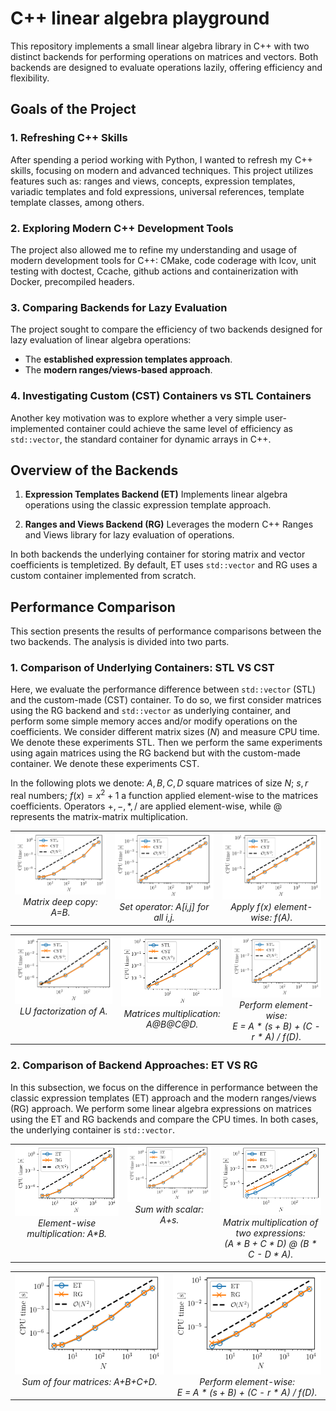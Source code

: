 
# C++ linear algebra playground

This repository implements a small linear algebra library in C++ with two distinct backends for performing operations on matrices and vectors. Both backends are designed to evaluate operations lazily, offering efficiency and flexibility.


## Goals of the Project

### 1. Refreshing C++ Skills
After spending a period working with Python, I wanted to refresh my C++ skills, focusing on modern and advanced techniques. This project utilizes features such as: ranges and views, concepts, expression templates, variadic templates and fold expressions, universal references, template template classes, among others.

### 2. Exploring Modern C++ Development Tools
The project also allowed me to refine my understanding and usage of modern development tools for C++: CMake, code coderage with lcov, unit testing with doctest, Ccache, github actions and containerization with Docker, precompiled headers.

### 3. Comparing Backends for Lazy Evaluation
The project sought to compare the efficiency of two backends designed for lazy evaluation of linear algebra operations:

- The **established expression templates approach**.
- The **modern ranges/views-based approach**.

### 4. Investigating Custom (CST) Containers vs STL Containers
Another key motivation was to explore whether a very simple user-implemented container could achieve the same level of efficiency as `std::vector`, the standard container for dynamic arrays in C++.


## Overview of the Backends

1. **Expression Templates Backend (ET)**
Implements linear algebra operations using the classic expression template approach.

2. **Ranges and Views Backend (RG)**
Leverages the modern C++ Ranges and Views library for lazy evaluation of operations.
   
In both backends the underlying container for storing matrix and vector coefficients is templetized. By default, ET uses `std::vector` and RG uses a custom container implemented from scratch. 

## Performance Comparison
This section presents the results of performance comparisons between the two backends. The analysis is divided into two parts.

### 1. **Comparison of Underlying Containers: STL VS CST**
Here, we evaluate the performance difference between `std::vector` (STL) and the custom-made (CST) container. To do so, we first consider matrices using the RG backend and `std::vector` as underlying container, and perform some simple memory acces and/or modify operations on the coefficients. We consider different matrix sizes ($N$) and measure CPU time. We denote these experiments STL. Then we perform the same experiments using again matrices using the RG backend but with the custom-made container. We denote these experiments CST.

In the following plots we denote: $A,B,C,D$ square matrices of size $N$; $s,r$ real numbers; $f(x)=x^2+1$ a function applied element-wise to the matrices coefficients. Operators $+,-,*,/$ are applied element-wise, while $@$ represents the matrix-matrix multiplication.


<table style="border-collapse: collapse; border: none">
  <tr>
    <td style="vertical-align: top; text-align: center; border: none;">
    <img src="./benchmarks/results/copy_matrix.png"/><br>
    <em>Matrix deep copy: A=B.</em>
    </td>
    <td style="vertical-align: top; text-align: center; border: none;">
    <img src="./benchmarks/results/set_operator.png"/><br>
    <em>Set operator: A[i,j] for all i,j.</em>
    </td>
    <td style="vertical-align: top; text-align: center; border: none;">
    <img src="./benchmarks/results/apply_inplace_fun.png"/><br>
    <em>Apply f(x) element-wise: f(A).</em>
    </td>
  </tr>
</table>
<table style="border-collapse: collapse; border: none">
  <tr>
    <td style="vertical-align: top; text-align: center; border: none;">
    <img src="./benchmarks/results/LU_factorization.png"/><br>
    <em>LU factorization of A.</em>
    </td>
    <td style="vertical-align: top; text-align: center; border: none;">
    <img src="./benchmarks/results/mult_four_mat.png"/><br>
    <em>Matrices multiplication: A@B@C@D.</em>
    </td>
    <td style="vertical-align: top; text-align: center; border: none;">
    <img src="./benchmarks/results/long_op_1.png"/><br>
    <em>Perform element-wise:<br>E = A * (s + B) + (C - r * A) / f(D).</em>
    </td>
  </tr>
</table>



### 2. **Comparison of Backend Approaches: ET VS RG**
In this subsection, we focus on the difference in performance between the classic expression templates (ET) approach and the modern ranges/views (RG) approach. We perform some linear algebra expressions on matrices using the ET and RG backends and compare the CPU times. In both cases, the underlying container is `std::vector`.


<table style="border-collapse: collapse; border: none">
  <tr>
    <td style="vertical-align: top; text-align: center; border: none;">
    <img src="./benchmarks/results/mult_elwise_two_mat.png"/><br>
    <em>Element-wise multiplication: A*B.</em>
    </td>
    <td style="vertical-align: top; text-align: center; border: none;">
    <img src="./benchmarks/results/mult_with_scalar.png"/><br>
    <em>Sum with scalar: A+s.</em>
    </td>
    <td style="vertical-align: top; text-align: center; border: none;">
    <img src="./benchmarks/results/mult_two_expr.png"/><br>
    <em>Matrix multiplication of two expressions:<br>(A * B + C * D) @ (B * C - D * A).</em>
    </td>
  </tr>
</table>
<table style="border-collapse: collapse; border: none">
  <tr>
    <td style="vertical-align: top; text-align: center; border: none;">
    <img src="./benchmarks/results/sum_four_mat.png"/><br>
    <em>Sum of four matrices: A+B+C+D.</em>
    </td>
    <td style="vertical-align: top; text-align: center; border: none;">
    <img src="./benchmarks/results/long_op_2.png"/><br>
    <em>Perform element-wise:<br>E = A * (s + B) + (C - r * A) / f(D).</em>
    </td>
  </tr>
</table>
